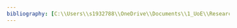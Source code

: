 ```yaml
---
bibliography: [C:\\Users\\s1932788\\OneDrive\\Documents\\1_UoE\\Research\\PhD\\Literature_Review\\bibtex\\Library.bib]
---
```


